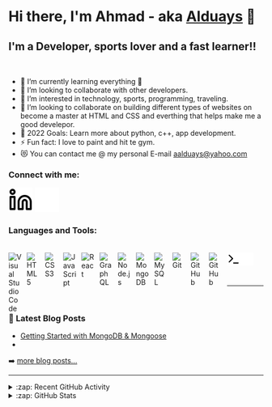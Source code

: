 # Hi there, I'm Ahmad - aka [Alduays][linkedin] 👋 



## I'm a Developer, sports lover and a fast learner!!

<br/>

<!-- 🔭 Check out my VS Code course: [Become A VS Code SuperHero!][course]! -->
- 🌱 I’m currently learning everything  🤣 
- 👯 I’m looking to collaborate with other developers.
- 👀 I’m interested in technology, sports, programming, traveling.
- 💞️ I’m looking to collaborate on building different types of websites on become a 
    master at HTML and CSS and everthing that helps make me a good develepor.
- 🥅 2022 Goals: Learn more about python, c++, app development.
- ⚡ Fun fact: I love to paint and hit te gym.
- 😻 You can contact me @ my personal E-mail aalduays@yahoo.com



### Connect with me:


[![website](./img/linkedin-light.svg)](https://linkedin.com/in/ahmadaza#gh#gh-light-mode-only)
[![website](./img/linkedin-dark.svg)](https://linkedin.com/in/ahmadaza#gh#gh-dark-mode-only)
&nbsp;&nbsp;

### Languages and Tools:
<br />

<img align="left" alt="Visual Studio Code" width="26px" src="http://cdn.jsdelivr.net/gh/devicons/devicon/icons/vscode/vscode-original.svg" style="padding-right:10px;"/>
<img align="left" alt="HTML5" width="26px" src="https://cdn.jsdelivr.net/gh/devicons/devicon/icons/html5/html5-original.svg" style="padding-right:10px;" />
<img align="left" alt="CSS3" width="26px" src="https://cdn.jsdelivr.net/gh/devicons/devicon/icons/css3/css3-original.svg" style="padding-right:10px;" />
<img align="left" alt="JavaScript" width="26px" src="https://cdn.jsdelivr.net/gh/devicons/devicon/icons/javascript/javascript-original.svg" style="padding-right:10px;"/>
<img align="left" alt="React" width="26px" src="https://cdn.jsdelivr.net/gh/devicons/devicon/icons/react/react-original.svg" style="padding-right:10px;" />
<img align="left" alt="GraphQL" width="26px" src="https://cdn.jsdelivr.net/gh/devicons/devicon/icons/graphql/graphql-plain.svg" style="padding-right:10px;" />
<img align="left" alt="Node.js" width="26px" src="https://cdn.jsdelivr.net/gh/devicons/devicon/icons/nodejs/nodejs-original.svg" style="padding-right:10px;" />
<img align="left" alt="MongoDB" width="26px" src="https://cdn.jsdelivr.net/gh/devicons/devicon/icons/mongodb/mongodb-original.svg" style="padding-right:10px;" />
<img align="left" alt="MySQL" width="26px" src="https://cdn.jsdelivr.net/gh/devicons/devicon/icons/mysql/mysql-original.svg" style="padding-right:10px;" />
<img align="left" alt="Git" width="26px" src="https://cdn.jsdelivr.net/gh/devicons/devicon/icons/git/git-original.svg" style="padding-right:10px;" />
<img align="left" alt="GitHub" width="26px" src="https://user-images.githubusercontent.com/3369400/139447912-e0f43f33-6d9f-45f8-be46-2df5bbc91289.png" style="padding-right:10px;" /> 
<img align="left" alt="GitHub" width="26px" src="https://user-images.githubusercontent.com/3369400/139448065-39a229ba-4b06-434b-bc67-616e2ed80c8f.png" style="padding-right:10px;" />
<img align="left" alt="Terminal" width="26px" src="./img/terminal-light.svg" />
<img align="left" alt="Terminal" width="26px" src="./img/terminal-dark.svg" />
<br />
<br />
<br />

---




<br />


### 📕 Latest Blog Posts

<!-- BLOG-POST-LIST:START -->
- [Getting Started with MongoDB &amp; Mongoose](https://dev.to/codestackr/getting-started-with-mongodb-mongoose-2h6a)
- 
➡️ [more blog posts...](https://codestackr.com)

---

<details>
  <summary>:zap: Recent GitHub Activity</summary>
  
<!--START_SECTION:activity-->
1. 🎉 Merged PR [#1](https://github.com/maaccddrree/Breaking-Bad-Web/pull/1) in [maaccddrree/Breaking-Bad-Web](https://github.com/maaccddrree/Breaking-Bad-Web)
2. 💪 Opened PR [#1](https://github.com/maaccddrree/Counter-App/pull/1) in [maaccddrree/Counter-App](https://github.com/maaccddrree/Counter-App)
3. 💪 Opened PR [#1](https://github.com/maaccddrree/coffee-shop-menu-proj/pull/1) in [maaccddrree/coffee-shop-menu-proj](https://github.com/maaccddrree/coffee-shop-menu-proj)
4. 🎉 Merged PR [#1](https://github.com/maaccddrree/personal-website/pull/1) in [maaccddrree/personal-website](https://github.com/maaccddrree/personal-website)
5. 🎉 Merged PR [#120](https://github.com/maaccddrree/sf-new/pull/120) in [maaccddrree/sf-new](https://github.com/maaccddrree/sf-new)
<!--END_SECTION:activity-->

</details>

<details>
  <summary>:zap: GitHub Stats</summary>

  <img align="left" alt="maaccddrree's GitHub Stats" src="https://github-readme-stats.vercel.app/api?username=maaccddrree&show_icons=true&hide_border=false&title_color=ff652f&icon_color=FFE400&bg_color=09131B&text_color=ffffff&border_color=0c1a25" />

</details>



<!-- [twitter]: ht -->
[linkedin]: https://linkedin.com/in/ahmadaza
<!-- [instagram]: -->
[linkedin]: https://linkedin.com/in/ahmadaza
